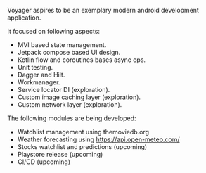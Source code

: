 Voyager aspires to be an exemplary modern android development application. 

It focused on following aspects:
 - MVI based state management.
 - Jetpack compose based UI design.
 - Kotlin flow and coroutines bases async ops.
 - Unit testing.
 - Dagger and Hilt.
 - Workmanager.
 - Service locator DI (exploration).
 - Custom image caching layer (exploration).
 - Custom network layer (exploration).

The following modules are being developed:
  - Watchlist management using themoviedb.org
  - Weather forecasting using https://api.open-meteo.com/
  - Stocks watchlist and predictions (upcoming)
  - Playstore release (upcoming)
  - CI/CD (upcoming)
  
